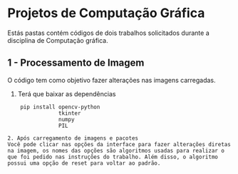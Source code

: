 # Projetos de Computação Gráfica

Estás pastas contém códigos de dois trabalhos solicitados durante a disciplina de Computação gráfica.

## 1 - Processamento de Imagem
O código tem como objetivo fazer alterações nas imagens carregadas.
1. Terá que baixar as dependências
```
    pip install opencv-python
                tkinter
                numpy
                PIL

2. Após carregamento de imagens e pacotes
Você pode clicar nas opções da interface para fazer alterações diretas na imagem, os nomes das opções são algoritmos usadas para realizar o que foi pedido nas instruções do trabalho. Além disso, o algoritmo possui uma opção de reset para voltar ao padrão.
